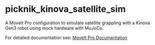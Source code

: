 # picknik_kinova_satellite_sim

A MoveIt Pro configuration to simulate satellite grappling with a Kinova Gen3 robot using mock hardware with MuJoCo.

For detailed documentation see: [MoveIt Pro Documentation](https://docs.picknik.ai/)
